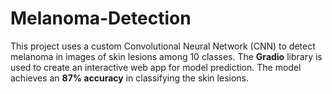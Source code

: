 # Melanoma-Detection
This project uses a custom Convolutional Neural Network (CNN) to detect melanoma in images of skin lesions among 10 classes. The **Gradio** library is used to create an interactive web app for model prediction. The model achieves an **87% accuracy** in classifying the skin lesions.
